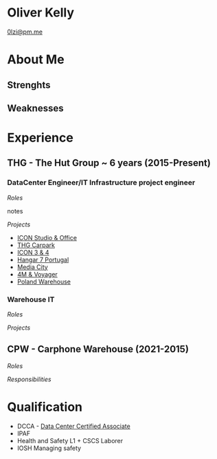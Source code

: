 # Oliver Kelly
0lzi@pm.me 

# About Me

## Strenghts

## Weaknesses

# Experience

## THG - The Hut Group ~ 6 years (2015-Present)

### DataCenter Engineer/IT Infrastructure project engineer

*Roles*

notes


*Projects*
- [ICON Studio & Office](/Projects/ICON-Studio-Office.md)
- [THG Carpark](/Projects/THG-Carpark.md)
- [ICON 3 & 4](/Projects/ICON-3-4.md)
- [Hangar 7 Portugal](/Projects/Hangar-7-Portugal.md)
- [Media City](/Projects/Media-City.md)
- [4M & Voyager](/Projects/4M-Voyager.md)
- [Poland Warehouse](/Projects/Poland-Warehouse.md)

### Warehouse IT

*Roles*

*Projects*


## CPW - Carphone Warehouse (2021-2015)

*Roles*

*Responsibilities*

# Qualification

- DCCA - [Data Center Certified Associate](https://www.schneideruniversities.com/catalog/view/course/id/536/title/Schneider%20Electric%20University%20Data%20Center%20Certified%20Associate%20Exam)
- IPAF
- Health and Safety L1 + CSCS Laborer 
- IOSH Managing safety 
